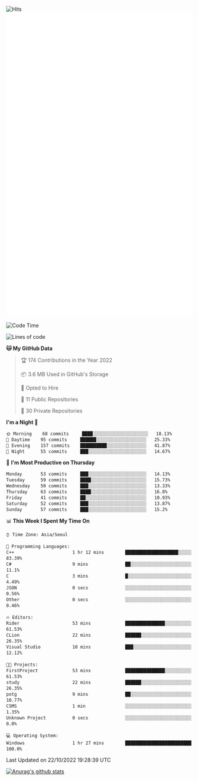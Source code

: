 ![Hits](https://hits.seeyoufarm.com/api/count/incr/badge.svg?url=https%3A%2F%2Fgithub.com%2Fkokose1234&count_bg=%2379C83D&title_bg=%23555555&icon=apple.svg&icon_color=%23E7E7E7&title=hits&edge_flat=false)
<br/>
![Metrics](https://github.com/kokose1234/kokose1234/blob/main/github-metrics.svg)

<!--START_SECTION:waka-->
![Code Time](http://img.shields.io/badge/Code%20Time-701%20hrs%2036%20mins-blue)

![Lines of code](https://img.shields.io/badge/From%20Hello%20World%20I%27ve%20Written-902%20Thousand%20lines%20of%20code-blue)

**🐱 My GitHub Data** 

> 🏆 174 Contributions in the Year 2022
 > 
> 📦 3.6 MB Used in GitHub's Storage 
 > 
> 💼 Opted to Hire
 > 
> 📜 11 Public Repositories 
 > 
> 🔑 30 Private Repositories  
 > 
**I'm a Night 🦉** 

```text
🌞 Morning    68 commits     ████░░░░░░░░░░░░░░░░░░░░░   18.13% 
🌆 Daytime    95 commits     ██████░░░░░░░░░░░░░░░░░░░   25.33% 
🌃 Evening    157 commits    ██████████░░░░░░░░░░░░░░░   41.87% 
🌙 Night      55 commits     ███░░░░░░░░░░░░░░░░░░░░░░   14.67%

```
📅 **I'm Most Productive on Thursday** 

```text
Monday       53 commits     ███░░░░░░░░░░░░░░░░░░░░░░   14.13% 
Tuesday      59 commits     ████░░░░░░░░░░░░░░░░░░░░░   15.73% 
Wednesday    50 commits     ███░░░░░░░░░░░░░░░░░░░░░░   13.33% 
Thursday     63 commits     ████░░░░░░░░░░░░░░░░░░░░░   16.8% 
Friday       41 commits     ██░░░░░░░░░░░░░░░░░░░░░░░   10.93% 
Saturday     52 commits     ███░░░░░░░░░░░░░░░░░░░░░░   13.87% 
Sunday       57 commits     ███░░░░░░░░░░░░░░░░░░░░░░   15.2%

```


📊 **This Week I Spent My Time On** 

```text
⌚︎ Time Zone: Asia/Seoul

💬 Programming Languages: 
C++                      1 hr 12 mins        ████████████████████░░░░░   83.39% 
C#                       9 mins              ██░░░░░░░░░░░░░░░░░░░░░░░   11.1% 
C                        3 mins              █░░░░░░░░░░░░░░░░░░░░░░░░   4.49% 
JSON                     0 secs              ░░░░░░░░░░░░░░░░░░░░░░░░░   0.56% 
Other                    0 secs              ░░░░░░░░░░░░░░░░░░░░░░░░░   0.46%

🔥 Editors: 
Rider                    53 mins             ███████████████░░░░░░░░░░   61.53% 
CLion                    22 mins             ██████░░░░░░░░░░░░░░░░░░░   26.35% 
Visual Studio            10 mins             ███░░░░░░░░░░░░░░░░░░░░░░   12.12%

🐱‍💻 Projects: 
FirstProject             53 mins             ███████████████░░░░░░░░░░   61.53% 
study                    22 mins             ██████░░░░░░░░░░░░░░░░░░░   26.35% 
potg                     9 mins              ██░░░░░░░░░░░░░░░░░░░░░░░   10.77% 
CSMS                     1 min               ░░░░░░░░░░░░░░░░░░░░░░░░░   1.35% 
Unknown Project          0 secs              ░░░░░░░░░░░░░░░░░░░░░░░░░   0.0%

💻 Operating System: 
Windows                  1 hr 27 mins        █████████████████████████   100.0%

```


 Last Updated on 22/10/2022 19:28:39 UTC
<!--END_SECTION:waka-->

[![Anurag's github stats](https://github-readme-stats.vercel.app/api?username=kokose1234&theme=dracula)](https://github.com/anuraghazra/github-readme-stats)



	
